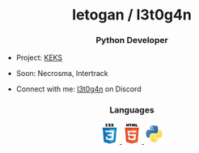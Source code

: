 <h1 align="center">letogan / l3t0g4n</h1>
<h3 align="center">Python Developer</h3>

- Project: <a href="https://dsc.gg/keks-app" target="_blank">KEKS</a>

- Soon: Necrosma, Intertrack

- Connect with me: <a href="https://discord.com/" target="_blank">l3t0g4n</a> on Discord

<h3 align="center">Languages</h3>
<p align="center"> 
  <a href="https://www.w3schools.com/css/" target="_blank" rel="noreferrer"> 
    <img src="https://raw.githubusercontent.com/devicons/devicon/master/icons/css3/css3-original-wordmark.svg" alt="css3" width="40" height="40"/> 
  </a> 
  <a href="https://www.w3.org/html/" target="_blank" rel="noreferrer"> 
    <img src="https://raw.githubusercontent.com/devicons/devicon/master/icons/html5/html5-original-wordmark.svg" alt="html5" width="40" height="40"/> 
  </a> 
  <a href="https://www.python.org" target="_blank" rel="noreferrer"> 
    <img src="https://raw.githubusercontent.com/devicons/devicon/master/icons/python/python-original.svg" alt="python" width="40" height="40"/> 
  </a>
</p>
